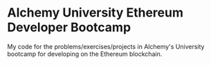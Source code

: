 # Alchemy University Ethereum Developer Bootcamp
My code for the problems/exercises/projects in Alchemy's University bootcamp for developing on the Ethereum blockchain.
